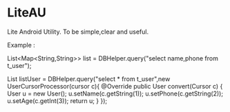 # LiteAU
Lite Android Utility. To be simple,clear and useful.

Example :

List<Map<String,String>> list = DBHelper.query("select name,phone from t_user");

List<User> listUser = DBHelper.query("select * from t_user",new UserCursorProcessor(cursor c){
    @Override
    public User convert(Cursor c) {
    	User u = new User();
    	u.setName(c.getString(1));
    	u.setPhone(c.getString(2));
    	u.setAge(c.getInt(3));
    	return u;
    }
});
